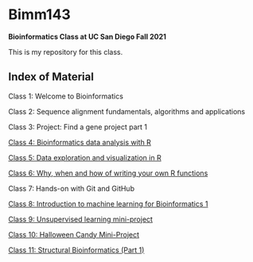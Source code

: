 # Bimm143
**Bioinformatics Class at UC San Diego Fall 2021**

This is my repository for this class. 

## Index of Material

Class 1: Welcome to Bioinformatics 

Class 2: Sequence alignment fundamentals, algorithms and applications 

Class 3: Project: Find a gene project part 1

[Class 4: Bioinformatics data analysis with R](https://github.com/thishfish/bimm143/tree/main/class04git)

[Class 5: Data exploration and visualization in R](https://github.com/thishfish/bimm143/tree/main/Class05git)

[Class 6: Why, when and how of writing your own R functions](https://github.com/thishfish/bimm143/tree/main/Class06git)

Class 7: Hands-on with Git and GitHub 

[Class 8: Introduction to machine learning for Bioinformatics 1](https://github.com/thishfish/bimm143/tree/main/class08)

[Class 9: Unsupervised learning mini-project](https://github.com/thishfish/bimm143/tree/main/class09_mini_project)

[Class 10: Halloween Candy Mini-Project](https://github.com/thishfish/Bimm_143/blob/main/class10/class10.Rmd)

[Class 11: Structural Bioinformatics (Part 1)](https://github.com/thishfish/Bimm_143/blob/main/class11/class11.pdf)
